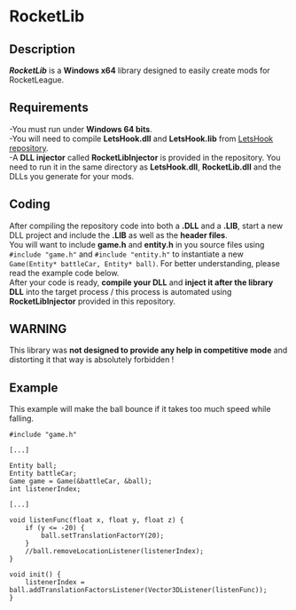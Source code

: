 # RocketLib
## Description
***RocketLib*** is a **Windows x64** library designed to easily create mods for RocketLeague.
## Requirements
-You must run under **Windows 64 bits**.  
-You will need to compile **LetsHook.dll** and **LetsHook.lib** from [LetsHook repository](https://github.com/HellDiner/LetsHook).  
-A **DLL injector** called **RocketLibInjector** is provided in the repository. You need to run it in the same directory as **LetsHook.dll**, **RocketLib.dll** and the DLLs you generate for your mods.  
## Coding
After compiling the repository code into both a **.DLL** and a **.LIB**, start a new DLL project and include the **.LIB** as well as the **header files**.  
You will want to include **game.h** and **entity.h** in you source files using `#include "game.h"` and `#include "entity.h"` to instantiate a new `Game(Entity* battleCar, Entity* ball)`. For better understanding, please read the example code below.  
After your code is ready, **compile your DLL** and **inject it after the library DLL** into the target process / this process is automated using **RocketLibInjector** provided in this repository.  
## WARNING
This library was **not designed to provide any help in competitive mode** and distorting it that way is absolutely forbidden !  
## Example
This example will make the ball bounce if it takes too much speed while falling.  

```
#include "game.h"

[...]

Entity ball;
Entity battleCar;
Game game = Game(&battleCar, &ball);
int listenerIndex;

[...]

void listenFunc(float x, float y, float z) {
    if (y <= -20) {
        ball.setTranslationFactorY(20);
    }
    //ball.removeLocationListener(listenerIndex);
}

void init() {
    listenerIndex = ball.addTranslationFactorsListener(Vector3DListener(listenFunc));
}
```
